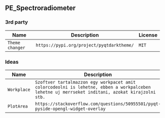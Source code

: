 ## PE_Spectroradiometer


### 3rd party <br />

|  Name | Description | License |
| - | - | - |
| `Theme changer` | `https://pypi.org/project/pyqtdarktheme/` | `MIT` |


### Ideas <br />
|  Name | Description | Progress |
| - | - | - |
| `Workplace` | `Szoftver tartalmazzon egy workpacet amit colorcodeolni is lehetne, ebben a workpalceben lehetne uj merrseket inditani, azokat kirajzolni stb.` | `[0%]` |
| `PlotArea` | `https://stackoverflow.com/questions/50955501/pyqt-pyside-opengl-widget-overlay` | `[0%]` |



